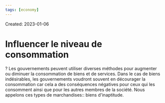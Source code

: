 ```yaml
---
tags: [economy] 
---
```

Created: 2023-01-06

# Influencer le niveau de consommation
?
Les gouvernements peuvent utiliser diverses méthodes pour augmenter ou diminuer la consommation de biens et de services. Dans le cas de biens indésirables, les gouvernements voudront souvent en décourager la consommation car cela a des conséquences négatives pour ceux qui les consomment ainsi que pour les autres membres de la société. Nous appelons ces types de marchandises:: biens d'inaptitude.
<!--SR:!2023-01-16,4,210-->